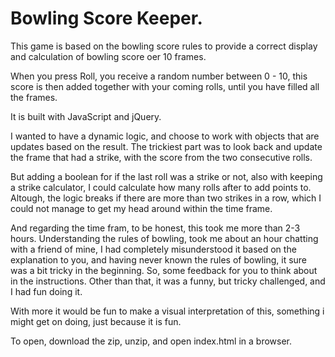 # Bowling Score Keeper.

This game is based on the bowling score rules to provide a correct display and calculation of bowling score oer 10 frames.

When you press Roll, you receive a random number between 0 - 10, this score is then added together with your coming rolls, until you have filled all the frames.

It is built with JavaScript and jQuery.

I wanted to have a dynamic logic, and choose to work with objects that are updates based on the result. The trickiest part was to look back and update the frame that had a strike, with the score from the two consecutive rolls. 

But adding a boolean for if the last roll was a strike or not, also with keeping a strike calculator, I could calculate how many rolls after to add points to. Altough, the logic breaks if there are more than two strikes in a row, which I could not manage to get my head around within the time frame.

And regarding the time fram, to be honest, this took me more than 2-3 hours. Understanding the rules of bowling, took me about an hour chatting with a friend of mine, I had completely misunderstood it based on the explanation to you, and having never known the rules of bowling, it sure was a bit tricky in the beginning. So, some feedback for you to think about in the instructions. Other than that, it was a funny, but tricky challenged, and I had fun doing it.

With more it would be fun to make a visual interpretation of this, something i might get on doing, just because it is fun.

To open, download the zip, unzip, and open index.html in a browser.
